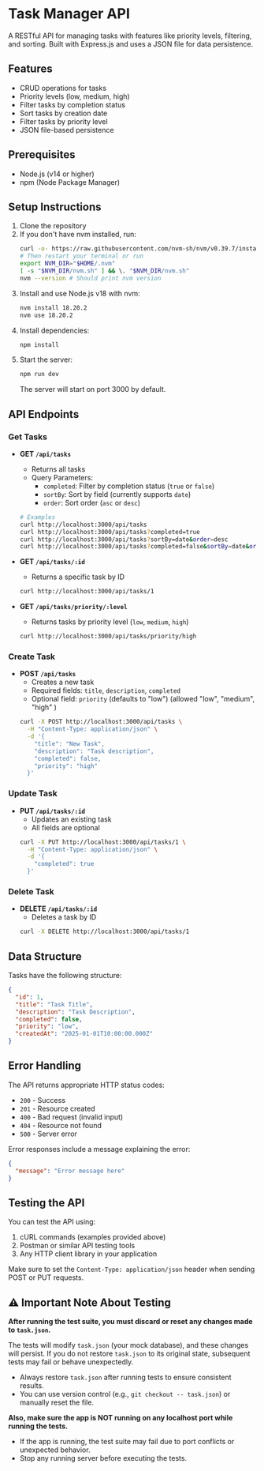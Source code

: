 # Task Manager API

A RESTful API for managing tasks with features like priority levels, filtering, and sorting. Built with Express.js and uses a JSON file for data persistence.

## Features

- CRUD operations for tasks
- Priority levels (low, medium, high)
- Filter tasks by completion status
- Sort tasks by creation date
- Filter tasks by priority level
- JSON file-based persistence

## Prerequisites

- Node.js (v14 or higher)
- npm (Node Package Manager)

## Setup Instructions

1. Clone the repository
2. If you don't have nvm installed, run:
   ```bash
   curl -o- https://raw.githubusercontent.com/nvm-sh/nvm/v0.39.7/install.sh | bash
   # Then restart your terminal or run
   export NVM_DIR="$HOME/.nvm"
   [ -s "$NVM_DIR/nvm.sh" ] && \. "$NVM_DIR/nvm.sh"
   nvm --version # Should print nvm version
   ```
3. Install and use Node.js v18 with nvm:
   ```bash
   nvm install 18.20.2
   nvm use 18.20.2
   ```
4. Install dependencies:
   ```bash
   npm install
   ```
5. Start the server:
   ```bash
   npm run dev
   ```
   The server will start on port 3000 by default.

## API Endpoints

### Get Tasks

- **GET `/api/tasks`**

  - Returns all tasks
  - Query Parameters:
    - `completed`: Filter by completion status (`true` or `false`)
    - `sortBy`: Sort by field (currently supports `date`)
    - `order`: Sort order (`asc` or `desc`)

  ```bash
  # Examples
  curl http://localhost:3000/api/tasks
  curl http://localhost:3000/api/tasks?completed=true
  curl http://localhost:3000/api/tasks?sortBy=date&order=desc
  curl http://localhost:3000/api/tasks?completed=false&sortBy=date&order=desc
  ```

- **GET `/api/tasks/:id`**

  - Returns a specific task by ID

  ```bash
  curl http://localhost:3000/api/tasks/1
  ```

- **GET `/api/tasks/priority/:level`**
  - Returns tasks by priority level (`low`, `medium`, `high`)
  ```bash
  curl http://localhost:3000/api/tasks/priority/high
  ```

### Create Task

- **POST `/api/tasks`**
  - Creates a new task
  - Required fields: `title`, `description`, `completed`
  - Optional field: `priority` (defaults to "low") (allowed "low", "medium", "high" )
  ```bash
  curl -X POST http://localhost:3000/api/tasks \
    -H "Content-Type: application/json" \
    -d '{
      "title": "New Task",
      "description": "Task description",
      "completed": false,
      "priority": "high"
    }'
  ```

### Update Task

- **PUT `/api/tasks/:id`**
  - Updates an existing task
  - All fields are optional
  ```bash
  curl -X PUT http://localhost:3000/api/tasks/1 \
    -H "Content-Type: application/json" \
    -d '{
      "completed": true
    }'
  ```

### Delete Task

- **DELETE `/api/tasks/:id`**
  - Deletes a task by ID
  ```bash
  curl -X DELETE http://localhost:3000/api/tasks/1
  ```

## Data Structure

Tasks have the following structure:

```json
{
  "id": 1,
  "title": "Task Title",
  "description": "Task Description",
  "completed": false,
  "priority": "low",
  "createdAt": "2025-01-01T10:00:00.000Z"
}
```

## Error Handling

The API returns appropriate HTTP status codes:

- `200` - Success
- `201` - Resource created
- `400` - Bad request (invalid input)
- `404` - Resource not found
- `500` - Server error

Error responses include a message explaining the error:

```json
{
  "message": "Error message here"
}
```

## Testing the API

You can test the API using:

1. cURL commands (examples provided above)
2. Postman or similar API testing tools
3. Any HTTP client library in your application

Make sure to set the `Content-Type: application/json` header when sending POST or PUT requests.

## ⚠️ Important Note About Testing

**After running the test suite, you must discard or reset any changes made to `task.json`.**

The tests will modify `task.json` (your mock database), and these changes will persist. If you do not restore `task.json` to its original state, subsequent tests may fail or behave unexpectedly.

- Always restore `task.json` after running tests to ensure consistent results.
- You can use version control (e.g., `git checkout -- task.json`) or manually reset the file.

**Also, make sure the app is NOT running on any localhost port while running the tests.**

- If the app is running, the test suite may fail due to port conflicts or unexpected behavior.
- Stop any running server before executing the tests.
